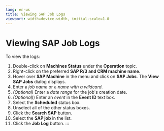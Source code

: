 ```yaml
---
lang: en-us
title: Viewing SAP Job Logs
viewport: width=device-width, initial-scale=1.0
---
```


#  Viewing SAP Job Logs

To view the logs:

1.  Double-click on **Machines Status** under the **Operation** topic.
2.  Right-click on the preferred **SAP R/3 and CRM machine name**.
3.  Hover over **SAP Machine** in the menu and click on **SAP Jobs**.
    The **View SAP Jobs** dialog displays.
4.  Enter a *job name* or a *name with a wildcard*.
5.  *(Optional)* Enter a *date range* for the job\'s
    creation date.
6.  *(Optional)*) Enter an *event* in the **Event ID**
    text box.
7.  Select the **Scheduled** status box.
8.  Unselect all of the other status boxes.
9.  Click the **Search SAP** button.
10. Select the **SAP job** in the list.
11. Click the **Job Log** button.
:::

 

